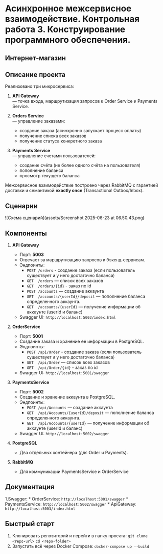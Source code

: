 # Асинхронное межсервисное взаимодействие. Контрольная работа 3. Конструирование программного обеспечения.
## Интернет-магазин

## Описание проекта

Реализовано три микросервиса:

1. **API Gateway**  
   — точка входа, маршрутизация запросов к Order Service и Payments Service.

2. **Orders Service**  
   — управление заказами:
    - создание заказа (асинхронно запускает процесс оплаты)
    - получение списка всех заказов
    - получение статуса конкретного заказа

3. **Payments Service**  
   — управление счетами пользователей:
    - создание счёта (не более одного счёта на пользователя)
    - пополнение баланса
    - просмотр текущего баланса

Межсервисное взаимодействие построено через RabbitMQ с гарантией доставки и семантикой **exactly once** (Transactional Outbox/Inbox).


## Сценарии
![Схема сценарий](assets/Screenshot 2025-06-23 at 06.50.43.png)

## Компоненты

1. **API Gateway**
   - Порт: **5003**
   - Отвечает за маршрутизацию запросов к бэкенд-сервисам.
   - Эндпоинты:
     - `POST /orders` - создание заказа (если пользователь существует и у него достаточно баланса)
     - `GET  /orders` — список всех заказов
     - `GET  /orders/{id}` - заказ по id
     - `POST /accounts` — создание аккаунта
     - `GET  /accounts/{userId}/deposit` — пополнение баланса определенного аккаунта.
     - `GET  /accounts/{userId}` — получение информации об аккаунте (userId и баланс)
   - Swagger UI: `http://localhost:5003/index.html`

2. **OrderService**
   - Порт: **5001**
   - Создание заказа и хранение ее информации в PostgreSQL.
   - Эндпоинты:
      - `POST /api/Order` - создание заказа (если пользователь существует и у него достаточно баланса)
      - `GET  /api/Order` — список всех заказов
      - `GET  /api/Order/{id}` - заказ по id
   - Swagger UI: `http://localhost:5001/swagger`

3. **PaymentsService**
   - Порт: **5002**
   - Создание и хранение аккаунта в PostgreSQL.
   - Эндпоинты:
      - `POST /api/Accounts` — создание аккаунта
      - `GET  /api/Accounts/{userId}/deposit` — пополнение баланса определенного аккаунта.
      - `GET  /api/Accounts/{userId}` — получение информации об аккаунте (userId и баланс)
   - Swagger UI: `http://localhost:5002/swagger`

4. **PostgreSQL**
   - Два отдельных контейнера (для Order и Payments).
5. **RabbitMQ**
    - Для коммуникации PaymentsService и OrderService

## Документация
1.Swagger:
    * OrderService: `http://localhost:5001/swagger`
    * PaymentsService: `http://localhost:5002/swagger`
    * ApiGateway: `http://localhost:5003/index.html`

## Быстрый старт

1. Клонировать репозиторий и перейти в папку проекта:
   `git clone <repo-url>`
   `cd <repo-folder>`
2. Запустить всё через Docker Compose:
   `docker-compose up --build`